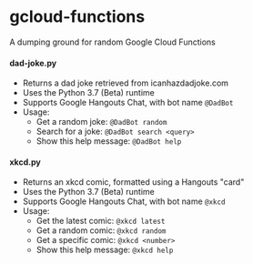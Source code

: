 # gcloud-functions

A dumping ground for random Google Cloud Functions

#### dad-joke.py
* Returns a dad joke retrieved from icanhazdadjoke.com
* Uses the Python 3.7 (Beta) runtime
* Supports Google Hangouts Chat, with bot name `@DadBot`
* Usage:
  * Get a random joke: `@DadBot random`  
  * Search for a joke: `@DadBot search <query>`  
  * Show this help message: `@DadBot help`  

#### xkcd.py
* Returns an xkcd comic, formatted using a Hangouts "card"
* Uses the Python 3.7 (Beta) runtime
* Supports Google Hangouts Chat, with bot name `@xkcd`
* Usage:
  * Get the latest comic: `@xkcd latest`
  * Get a random comic: `@xkcd random`
  * Get a specific comic: `@xkcd <number>`
  * Show this help message: `@xkcd help`
